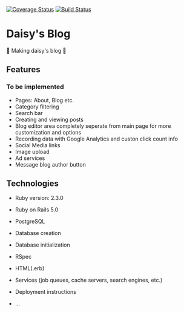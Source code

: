 [![Coverage Status](https://coveralls.io/repos/github/dmkent20/daisykent.com/badge.svg?branch=master)](https://coveralls.io/github/dmkent20/daisykent.com?branch=master)
[![Build Status](https://travis-ci.org/dmkent20/daisykent.com.svg?branch=master)](https://travis-ci.org/dmkent20/daisykent.com)

# Daisy's Blog

:construction: Making daisy's blog :construction:

## Features

### To be implemented
* Pages: About, Blog etc.
* Category filtering
* Search bar
* Creating and viewing posts
* Blog editor area completely seperate from main page for more customization and options
* Recording data with Google Analytics and custon click count info
* Social Media links
* Image upload
* Ad services
* Message blog author button

## Technologies

* Ruby version: 2.3.0
* Ruby on Rails 5.0
* PostgreSQL
* Database creation
* Database initialization
* RSpec
* HTML(.erb)
* Services (job queues, cache servers, search engines, etc.)
* Deployment instructions

* ...
